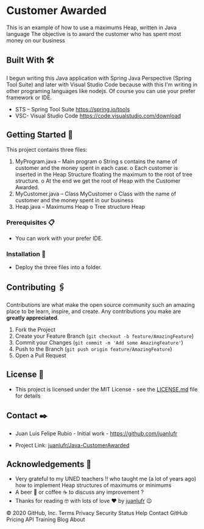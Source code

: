 <!-- CUSTOMER AWARDED -->

# Customer Awarded

This is an example of how to use a maximums Heap, written in Java language
The objective is to award the customer who has spent most money on our business

## Built With 🛠️
I begun writing this Java application with Spring Java Perspective (Spring Tool Suite) and later with Visual Studio Code because with this I'm writing in other programing languages like nodejs.
Of course you can use your prefer framework or IDE.
* STS – Spring Tool Suite https://spring.io/tools
* VSC- Visual Studio Code https://code.visualstudio.com/download


<!-- GETTING STARTED -->
## Getting Started 🚀

This project contains three files:
1.	MyProgram.java – Main program
o	String s contains the name of customer and the money spent in each case.
o	Each customer is inserted in the Heap Structure floating the maximum to the root of tree structure.
o	At the end we get the root of Heap with the Customer Awarded.
2.	MyCustomer.java – Class MyCustomer 
o	Class with the name of customer and the money spent in our business
3.	Heap.java – Maximums Heap
o	Tree structure Heap

### Prerequisites 📋
* You can work with your prefer IDE. 


### Installation 🔧
* Deploy the three files into a folder.


<!-- CONTRIBUTING -->
## Contributing 🖇️

Contributions are what make the open source community such an amazing place to be learn, inspire, and create. Any contributions you make are **greatly appreciated**.

1. Fork the Project
2. Create your Feature Branch (`git checkout -b feature/AmazingFeature`)
3. Commit your Changes (`git commit -m 'Add some AmazingFeature'`)
4. Push to the Branch (`git push origin feature/AmazingFeature`)
5. Open a Pull Request



<!-- LICENSE -->
## License 📄

* This project is licensed under the MIT License - see the [LICENSE.md](https://github.com/juanlufr/Java-CustomerAwarded/blob/master/LICENSE.md) file for details

<!-- CONTACT -->
## Contact ✒️

* Juan Luis Felipe Rubio - Initial work - https://github.com/juanlufr

* Project Link: [juanlufr/Java-CustomerAwarded](https://github.com/juanlufr/Java-CustomerAwarded)



<!-- ACKNOWLEDGEMENTS -->
## Acknowledgements 🎁
* Very grateful to my UNED teachers :bangbang: who taught me (a lot of years ago) how to implement Heap structures of maximums or minimums 
* A beer 🍺 or coffee ☕ to discuss any improvement ?
* Thanks for reading 🤓 with lots of love ❤️ by [juanlufr](https://github.com/juanlufr) 😉


© 2020 GitHub, Inc.
Terms
Privacy
Security
Status
Help
Contact GitHub
Pricing
API
Training
Blog
About
